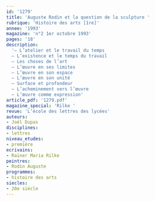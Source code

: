 ```yaml
---
id: '1279'
title: 'Auguste Rodin et la question de la sculpture '
rubrique: 'Histoire des arts [1re]'
annee: '1993'
magazine: 'n°2 1er octobre 1993'
pages: '18'
description: 
  '– L’atelier et le travail du temps
  – L’existence et le temps du travail
  – Les choses de l’art
  – L’œuvre en ses limites
  – L’œuvre en son espace
  – L’œuvre en son unité
  – Surface et profondeur
  – L’acheminement vers l’œuvre
  – L’œuvre comme expression'
article_pdf: '1279.pdf'
magazine_special: 'Rilke '
revue: 'L’école des lettres des lycées'
auteurs:
- Joël Dupas
disciplines:
- lettres
niveau_etudes:
- première
ecrivains:
- Rainer Maria Rilke
peintres:
- Rodin Auguste
programmes:
- histoire des arts
siecles:
- 20e siècle
---
```

